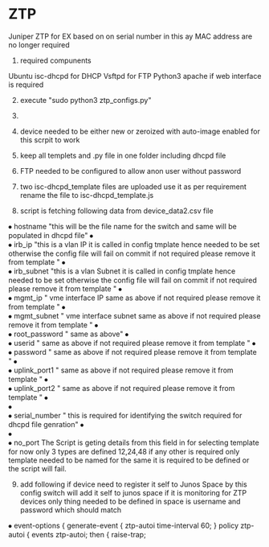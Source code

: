 # ZTP
Juniper ZTP for EX based on on serial number in this ay MAC address are no longer required 


1.	required compunents 

Ubuntu 
isc-dhcpd for DHCP
Vsftpd for FTP 
Python3 
apache if web interface is required 

2.	execute "sudo python3 ztp_configs.py" 
3.	
4.	device needed to be either new or zeroized with auto-image enabled for this scrpit to work 
	
5.	keep all templets and .py file in one folder including dhcpd file 
	
6.	FTP needed to be configured to allow anon user without password 
	
7.	two isc-dhcpd_template files are uploaded use it as per requirement rename the file to isc-dhcpd_template.js
	
8.	script is fetching following data from device_data2.csv file 

⦁	hostname "this will be the file name for the switch and same will be populated in dhcpd file"
⦁	
⦁	irb_ip "this is a vlan IP it is called in config tmplate hence needed to be set otherwise the config file will fail on commit if not required please remove it from template "
⦁	
⦁	irb_subnet "this is a vlan Subnet it is called  in config tmplate hence needed to be set otherwise the config file will fail on commit if not required please remove it from template "
⦁	
⦁	mgmt_ip " vme interface IP same as above if not required please remove it from template "
⦁	
⦁	mgmt_subnet " vme interface subnet same as above if not required please remove it from template "
⦁	
⦁	root_password " same as above"
⦁	
⦁	userid " same as above if not required please remove it from template "
⦁	
⦁	password " same as above if not required please remove it from template "
⦁	
⦁	uplink_port1 " same as above if not required please remove it from template "
⦁	
⦁	uplink_port2 " same as above if not required please remove it from template "
⦁	
⦁	
⦁	serial_number " this is required for identifying the switch required for dhcpd file genration"
⦁	
⦁	
⦁	no_port The Script is geting details from this field in for selecting template for now only 3 types are defined 12,24,48 if any other is required only template needed to be named for the same it is required to be defined or the script will fail.

9.	add following if device need to register it self to Junos Space by this config switch will add it self to junos space if it is monitoring for ZTP devices only thing needed to be defined in space is username and password which should match 


⦁	 event-options {
            generate-event { ztp-autoi time-interval 60; }
            policy ztp-autoi {
              events ztp-autoi;
              then {
                raise-trap;
